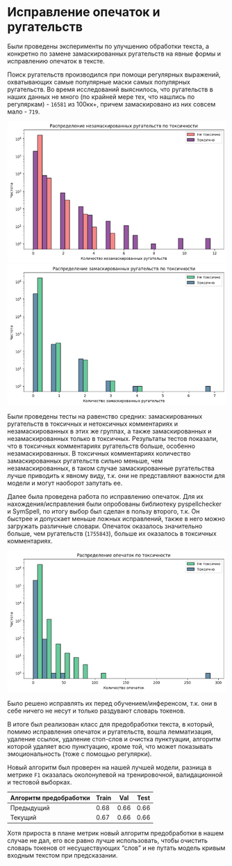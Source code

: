 # Исправление опечаток и ругательств

Были проведены эксперименты по улучшению обработки текста, а конкретно по замене замаскированных ругательств на явные формы и исправлению опечаток в тексте.

Поиск ругательств производился при помощи регулярных выражений, охватывающих самые популярные маски самых популярных ругательств. Во время исследований выяснилось, что ругательств в наших данных не много (по крайней мере тех, что нашлись по регуляркам) - `16581` из 100кк+, причем замаскировано из них совсем мало - `719`.

![alt text](swear_dist.png)
![alt text](masked_swear_dist.png)

Были проведены тесты на равенство средних: замаскированных ругательств в токсичных и нетоксичных комментариях и незамаскированных в этих же группах, а также замаскированных и незамаскированных только в токсичных. Результаты тестов показали, что в токсичных комментариях ругательств больше, особенно незамаскированных. В токсичных комментариях количество замаскированных ругательств сильно меньше, чем незамаскированных, в таком случае замаскированные ругательства лучше приводить к явному виду, т.к. они не представляют важности для модели и могут наоборот запутать ее.

Далее была проведена работа по исправлению опечаток. Для их нахождения/исправления были опробованы библиотеку pyspellchecker и SymSpell, по итогу выбор был сделан в пользу второго, т.к. Он быстрее и допускает меньше ложных исправлений, также в него можно загружать различные словари. Опечаток оказалось значительно больше, чем ругательств (`1755843`), больше их оказалось в токсичных комментариях.

![alt text](typos_dist.png)

Было решено исправлять их перед обучением/инференсом, т.к. они в себе ничего не несут и только раздувают словарь токенов.

В итоге был реализован класс для предобработки текста, в который, помимо исправления опечаток и ругательств, вошла лемматизация, удаление ссылок, удаление стоп-слов и очистка пунктуации, алгоритм которой удаляет всю пунктуацию, кроме той, что может показывать эмоциональность (тоже с помощью регулярки).

Новый алгоритм был проверен на нашей лучшей модели, разница в метрике `F1` оказалась околонулевой на тренировочной, валидационной и тестовой выборках.

| Алгоритм предобработки | Train | Val  | Test |
|------------------------|-------|------|------|
| Предыдущий             | 0.68  | 0.66 | 0.66 |
| Текущий                | 0.67  | 0.66 | 0.66 |

Хотя прироста в плане метрик новый алгоритм предобработки в нашем случае не дал, его все равно лучше использовать, чтобы очистить словарь токенов от несуществующих “слов” и не путать модель кривым входным текстом при предсказании.
